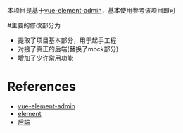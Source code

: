 
   本项目是基于[vue-element-admin](https://github.com/PanJiaChen/vue-element-admin/)，基本使用参考该项目即可

#主要的修改部分为

* 提取了项目基本部分，用于起手工程
* 对接了真正的后端(替换了mock部分)
* 增加了少许常用功能

# References
- [vue-element-admin](https://github.com/PanJiaChen/vue-element-admin/)
- [element](https://element.eleme.cn/#/zh-CN)
- [后端](https://github.com/HiPhone-Chan/java-app-struct)